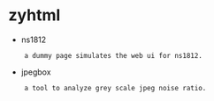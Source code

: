 zyhtml
=======
* ns1812
```
    a dummy page simulates the web ui for ns1812.
```

* jpegbox
```
    a tool to analyze grey scale jpeg noise ratio.
```

